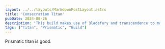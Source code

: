 ```yaml
---
layout: ../../layouts/MarkdownPostLayout.astro
title: 'Consecration Titan'
pubDate: 2024-08-26
description: 'This build makes use of Bladefury and transcendence to maximize uptime on a Synthoceps-enhanced Consecrate.'
tags: ["Titan", "Prismatic", "Build"]
---
```

Prismatic titan is good.